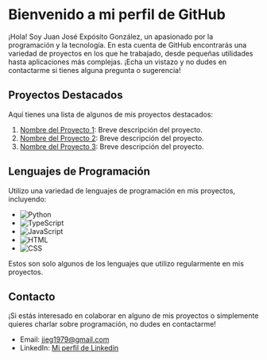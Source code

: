 # Bienvenido a mi perfil de GitHub

¡Hola! Soy Juan José Expósito González, un apasionado por la programación y la tecnología. En esta cuenta de GitHub encontrarás una variedad de proyectos en los que he trabajado, desde pequeñas utilidades hasta aplicaciones más complejas. ¡Echa un vistazo y no dudes en contactarme si tienes alguna pregunta o sugerencia!

## Proyectos Destacados

Aquí tienes una lista de algunos de mis proyectos destacados:

1. [Nombre del Proyecto 1](enlace-al-proyecto): Breve descripción del proyecto.
2. [Nombre del Proyecto 2](enlace-al-proyecto): Breve descripción del proyecto.
3. [Nombre del Proyecto 3](enlace-al-proyecto): Breve descripción del proyecto.

## Lenguajes de Programación

Utilizo una variedad de lenguajes de programación en mis proyectos, incluyendo:

- ![Python](https://img.shields.io/badge/Python-3776AB?style=flat-square&logo=python&logoColor=white)
- ![TypeScript](https://img.shields.io/badge/TypeScript-3178C6?style=flat-square&logo=typescript&logoColor=white)
- ![JavaScript](https://img.shields.io/badge/JavaScript-F7DF1E?style=flat-square&logo=javascript&logoColor=black)
- ![HTML](https://img.shields.io/badge/HTML5-E34F26?style=flat-square&logo=html5&logoColor=white)
- ![CSS](https://img.shields.io/badge/CSS3-1572B6?style=flat-square&logo=css3&logoColor=white)

Estos son solo algunos de los lenguajes que utilizo regularmente en mis proyectos.

## Contacto

¡Si estás interesado en colaborar en alguno de mis proyectos o simplemente quieres charlar sobre programación, no dudes en contactarme!

- Email: jjeg1979@gmail.com
- LinkedIn: [Mi perfil de Linkedin](www.linkedin.com/in/juan-josé-expósito-gonzález-31557117)

